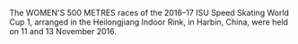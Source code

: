 The WOMEN'S 500 METRES races of the 2016–17 ISU Speed Skating World Cup 1, arranged in the Heilongjiang Indoor Rink, in Harbin, China, were held on 11 and 13 November 2016.
